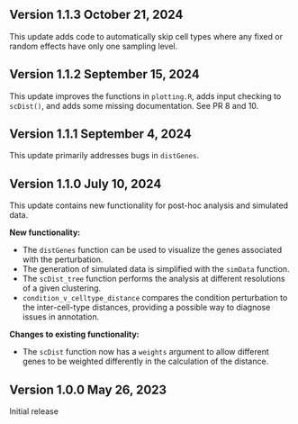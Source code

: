 ## Version 1.1.3 October 21, 2024

This update adds code to automatically skip cell types where any fixed or random effects have only one sampling level. 

## Version 1.1.2 September 15, 2024

This update improves the functions in `plotting.R`, adds input checking to `scDist()`, and adds some missing documentation. See PR 8 and 10. 

## Version 1.1.1 September 4, 2024

This update primarily addresses bugs in `distGenes`.

## Version 1.1.0 July 10, 2024

This update contains new functionality for post-hoc analysis and simulated data.

**New functionality:** 

* The `distGenes` function can be used to visualize the genes associated with
the perturbation.
* The generation of simulated data is simplified with the `simData` function.
* The `scDist_tree` function performs the analysis at different resolutions
of a given clustering. 
* `condition_v_celltype_distance` compares the condition perturbation to the 
inter-cell-type distances, providing a possible way to diagnose issues in 
annotation. 

**Changes to existing functionality:**

* The `scDist` function now has a `weights` argument to allow different genes
to be weighted differently in the calculation of the distance. 

## Version 1.0.0 May 26, 2023

Initial release 
